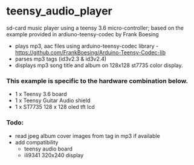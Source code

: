 # teensy_audio_player
sd-card music player using a teensy 3.6 micro-controller; based on the example provided in ardiuno-teensy-codec by Frank Boesing

* plays mp3, aac files using arduino-teensy-codec library - https://github.com/FrankBoesing/Arduino-Teensy-Codec-lib
* parses mp3 tags (id3v2.3 & id3v2.4)
* displays mp3 song title and album on 128x128 st7735 color display.

### This example is specific to the hardware combination below. 
* 1 x Teensy 3.6 board
* 1 x Teensy Guitar Audio shield
* 1 x ST7735 128 x 128 oled tft lcd 
   
### Todo:
* read jpeg album cover images from tag in mp3 if available
* add compatibility
  * teensy audio board
  * ili9341 320x240 display
